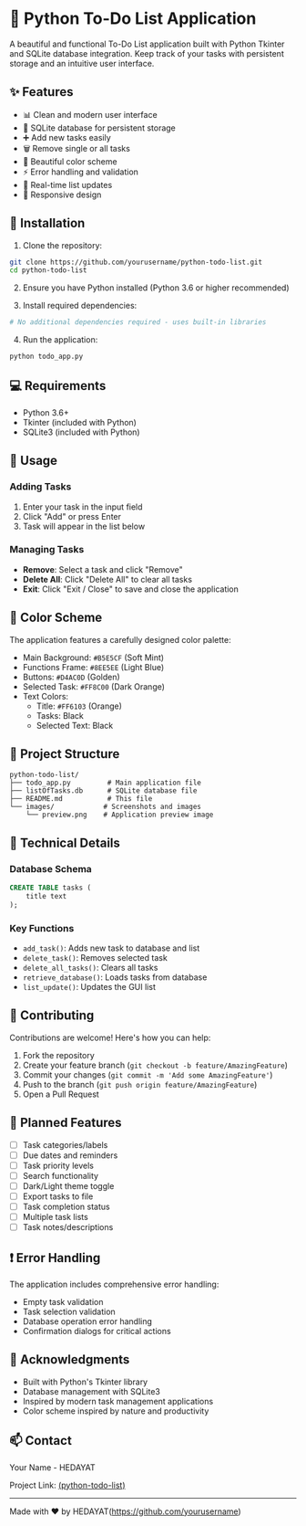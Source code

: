 # 📝 Python To-Do List Application

A beautiful and functional To-Do List application built with Python Tkinter and SQLite database integration. Keep track of your tasks with persistent storage and an intuitive user interface.



## ✨ Features

- 📊 Clean and modern user interface
- 💾 SQLite database for persistent storage
- ➕ Add new tasks easily
- 🗑️ Remove single or all tasks
- 🎨 Beautiful color scheme
- ⚡ Error handling and validation
- 🔄 Real-time list updates
- 📱 Responsive design

## 🚀 Installation

1. Clone the repository:
```bash
git clone https://github.com/yourusername/python-todo-list.git
cd python-todo-list
```

2. Ensure you have Python installed (Python 3.6 or higher recommended)

3. Install required dependencies:
```bash
# No additional dependencies required - uses built-in libraries
```

4. Run the application:
```bash
python todo_app.py
```

## 💻 Requirements

- Python 3.6+
- Tkinter (included with Python)
- SQLite3 (included with Python)

## 🎯 Usage

### Adding Tasks
1. Enter your task in the input field
2. Click "Add" or press Enter
3. Task will appear in the list below

### Managing Tasks
- **Remove**: Select a task and click "Remove"
- **Delete All**: Click "Delete All" to clear all tasks
- **Exit**: Click "Exit / Close" to save and close the application

## 🎨 Color Scheme

The application features a carefully designed color palette:
- Main Background: `#B5E5CF` (Soft Mint)
- Functions Frame: `#8EE5EE` (Light Blue)
- Buttons: `#D4AC0D` (Golden)
- Selected Task: `#FF8C00` (Dark Orange)
- Text Colors:
  - Title: `#FF6103` (Orange)
  - Tasks: Black
  - Selected Text: Black

## 📁 Project Structure

```
python-todo-list/
├── todo_app.py         # Main application file
├── listOfTasks.db      # SQLite database file
├── README.md           # This file
└── images/            # Screenshots and images
    └── preview.png    # Application preview image
```

## 🔧 Technical Details

### Database Schema
```sql
CREATE TABLE tasks (
    title text
);
```

### Key Functions
- `add_task()`: Adds new task to database and list
- `delete_task()`: Removes selected task
- `delete_all_tasks()`: Clears all tasks
- `retrieve_database()`: Loads tasks from database
- `list_update()`: Updates the GUI list

## 🤝 Contributing

Contributions are welcome! Here's how you can help:

1. Fork the repository
2. Create your feature branch (`git checkout -b feature/AmazingFeature`)
3. Commit your changes (`git commit -m 'Add some AmazingFeature'`)
4. Push to the branch (`git push origin feature/AmazingFeature`)
5. Open a Pull Request

## 📝 Planned Features

- [ ] Task categories/labels
- [ ] Due dates and reminders
- [ ] Task priority levels
- [ ] Search functionality
- [ ] Dark/Light theme toggle
- [ ] Export tasks to file
- [ ] Task completion status
- [ ] Multiple task lists
- [ ] Task notes/descriptions

## ❗ Error Handling

The application includes comprehensive error handling:
- Empty task validation
- Task selection validation
- Database operation error handling
- Confirmation dialogs for critical actions



## 👏 Acknowledgments

- Built with Python's Tkinter library
- Database management with SQLite3
- Inspired by modern task management applications
- Color scheme inspired by nature and productivity

## 📫 Contact

Your Name - HEDAYAT

Project Link: [(python-todo-list)](https://github.com/Hedayat-design/To_do_list)

---
Made with ❤️ by HEDAYAT(https://github.com/yourusername)
